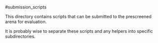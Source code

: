 #submission_scripts

This directory contains scripts that can be submitted to the prescreened arena for evaluation.

It is probably wise to separate these scripts and any helpers into specific subdirectories.